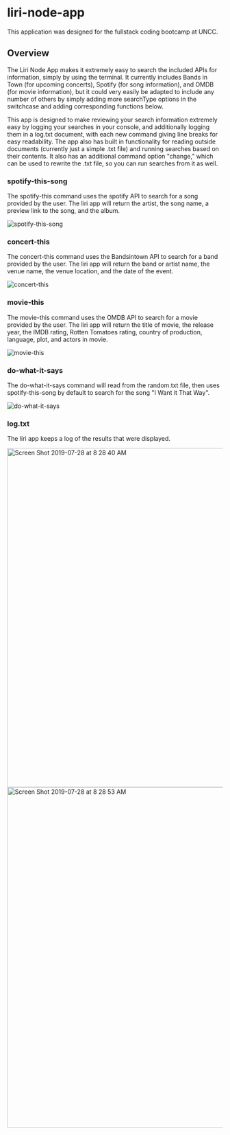 # liri-node-app
This application was designed for the fullstack coding bootcamp at UNCC.

## Overview

The Liri Node App makes it extremely easy to search the included APIs for information, simply by using the terminal. It currently includes Bands in Town (for upcoming concerts), Spotify (for song information), and OMDB (for movie information), but it could very easily be adapted to include any number of others by simply adding more searchType options in the switchcase and adding corresponding functions below.

This app is designed to make reviewing your search information extremely easy by logging your searches in your console, and additionally logging them in a log.txt document, with each new command giving line breaks for easy readability. The app also has built in functionality for reading outside documents (currently just a simple .txt file) and running searches based on their contents. It also has an additional command option "change," which can be used to rewrite the .txt file, so you can run searches from it as well.

### spotify-this-song
The spotify-this command uses the spotify API to search for a song provided by the user. The liri app will return the artist, the song name, a preview link to the song, and the album.

![spotify-this-song](https://user-images.githubusercontent.com/51647427/62007874-9cd84600-b120-11e9-8671-86b370b4e6fb.gif)

### concert-this
The concert-this command uses the Bandsintown API to search for a band provided by the user. The liri app will return the band or artist name, the venue name, the venue location, and the date of the event.

![concert-this](https://user-images.githubusercontent.com/51647427/62007915-4fa8a400-b121-11e9-9df2-c8ce9ad96bb9.gif)

### movie-this
The movie-this command uses the OMDB API to search for a movie provided by the user. The liri app will return the title of movie, the release year, the IMDB rating, Rotten Tomatoes rating, country of production, language, plot, and actors in movie.

![movie-this](https://user-images.githubusercontent.com/51647427/62007918-53d4c180-b121-11e9-8ac3-2e3d4d33728e.gif)

### do-what-it-says
The do-what-it-says command will read from the random.txt file, then uses spotify-this-song by default to search for the song "I Want it That Way".

![do-what-it-says](https://user-images.githubusercontent.com/51647427/62007919-57684880-b121-11e9-87fa-44b34dd0e269.gif)

### log.txt
The liri app keeps a log of the results that were displayed.

<img width="790" alt="Screen Shot 2019-07-28 at 8 28 40 AM" src="https://user-images.githubusercontent.com/51647427/62007053-f8053b00-b116-11e9-9a2a-7d3c971e4563.png">
<img width="794" alt="Screen Shot 2019-07-28 at 8 28 53 AM" src="https://user-images.githubusercontent.com/51647427/62007055-f9366800-b116-11e9-8711-614b76388ecb.png">

